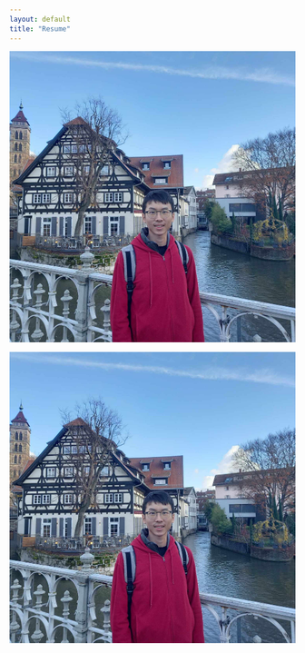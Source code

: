 ```yaml
---
layout: default
title: "Resume"
---
```


![Cover photo](/assets/photo1.jpeg)

<img src="/assets/photo1.jpeg" />


